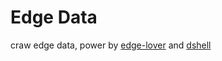 # Edge Data

craw edge data, power by [edge-lover](https://github.com/DistPub/edge-lover) and [dshell](https://github.com/DistPub/dshell)